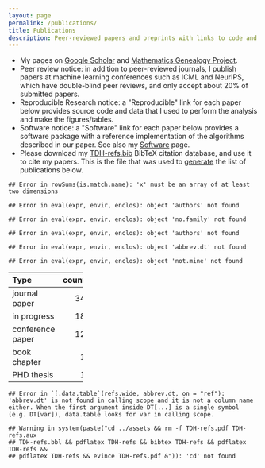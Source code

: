 ```yaml
---
layout: page
permalink: /publications/
title: Publications
description: Peer-reviewed papers and preprints with links to code and data
---
```


- My pages on
  [Google Scholar](https://scholar.google.ca/citations?user=c83d8tgAAAAJ)
  and
  [Mathematics Genealogy Project](https://www.genealogy.math.ndsu.nodak.edu/id.php?id=224469).
- Peer review notice: in addition to peer-reviewed journals, I publish
  papers at machine learning conferences such as ICML and NeurIPS, which
  have double-blind peer reviews, and only accept about 20% of
  submitted papers.
- Reproducible Research notice: a "Reproducible" link for each paper below
  provides source code and data that I used to perform the analysis and make
  the figures/tables.
- Software notice: a "Software" link for each paper below provides a software
  package with a reference implementation of the algorithms described
  in our paper. See also my [Software](https://tdhock.github.io/software/) page.
- Please download my [TDH-refs.bib](/assets/TDH-refs.bib) BibTeX
  citation database, and use it to cite my papers. This is the file
  that was used to
  [generate](https://tdhock.github.io/blog/2024/auto-pubs-page/) the
  list of publications below.


```
## Error in rowSums(is.match.name): 'x' must be an array of at least two dimensions
```

```
## Error in eval(expr, envir, enclos): object 'authors' not found
```

```
## Error in eval(expr, envir, enclos): object 'no.family' not found
```

```
## Error in eval(expr, envir, enclos): object 'authors' not found
```

```
## Error in eval(expr, envir, enclos): object 'abbrev.dt' not found
```

```
## Error in eval(expr, envir, enclos): object 'not.mine' not found
```

<table style='width:30%;'>
 <thead>
  <tr>
   <th style="text-align:left;"> Type </th>
   <th style="text-align:right;"> count </th>
  </tr>
 </thead>
<tbody>
  <tr>
   <td style="text-align:left;"> journal paper </td>
   <td style="text-align:right;"> 34 </td>
  </tr>
  <tr>
   <td style="text-align:left;"> in progress </td>
   <td style="text-align:right;"> 18 </td>
  </tr>
  <tr>
   <td style="text-align:left;"> conference paper </td>
   <td style="text-align:right;"> 12 </td>
  </tr>
  <tr>
   <td style="text-align:left;"> book chapter </td>
   <td style="text-align:right;"> 1 </td>
  </tr>
  <tr>
   <td style="text-align:left;"> PHD thesis </td>
   <td style="text-align:right;"> 1 </td>
  </tr>
</tbody>
</table>

```
## Error in `[.data.table`(refs.wide, abbrev.dt, on = "ref"): 'abbrev.dt' is not found in calling scope and it is not a column name either. When the first argument inside DT[...] is a single symbol (e.g. DT[var]), data.table looks for var in calling scope.
```


```
## Warning in system(paste("cd ../assets && rm -f TDH-refs.pdf TDH-refs.aux
## TDH-refs.bbl && pdflatex TDH-refs && bibtex TDH-refs && pdflatex TDH-refs &&
## pdflatex TDH-refs && evince TDH-refs.pdf &")): 'cd' not found
```
